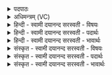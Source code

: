<details><summary>पदपाठः</summary>

पृ॒थि॒व्याः। स॒धस्था॒दिति॑ स॒धऽस्था॑त्। अ॒ग्निम्। पु॒री॒ष्य᳖म्। अ॒ङ्गि॒र॒स्वत्। आ। भ॒र॒। अ॒ग्निम्। पु॒री॒ष्य᳖म्। अ॒ङ्गि॒र॒स्वत्। अच्छ॑। इ॒मः॒। अ॒ग्निम्। पु॒री॒ष्य᳖म्। अ॒ङ्गि॒र॒स्वत्। भ॒रि॒ष्या॒मः॒। १६।
</details>

<details><summary>अधिमन्त्रम् (VC)</summary>

- अग्निर्देवता
- शुनःशेप ऋषिः
- भुरिक्पङ्क्तिः
- पञ्चमः
</details>

<details><summary>हिन्दी - स्वामी दयानन्द सरस्वती  - विषयः</summary>

मनुष्य किस पदार्थ से बिजुली का ग्रहण करें, यह विषय अगले मन्त्र में कहा है ॥
</details>

<details><summary>हिन्दी - स्वामी दयानन्द सरस्वती  - पदार्थः</summary>

पदार्थान्वयभाषाः -  हे विद्वन् ! जैसे हम लोग (पृथिव्याः) भूमि और अन्तरिक्ष के (सधस्थात्) एक स्थान से (अङ्गिरस्वत्) प्राणों के समान (पुरीष्यम्) अच्छा सुख देने हारे (अग्निम्) भूमिमण्डल की बिजुली को (अच्छ) उत्तम रीति से (इमः) प्राप्त होते और जैसे (अङ्गिरस्वत्) प्राणों के समान (पुरीष्यम्) उत्तम सुखदायक (अग्निम्) अन्तरिक्षस्थ बिजुली को (भरिष्यामः) धारण करें, वैसे आप भी (अङ्गिरस्वत्) सूर्य्य के समान (पुरीष्यम्) उत्तम सुख देनेवाले (अग्निम्) पृथिवी पर वर्त्तमान अग्नि को (आभर) अच्छे प्रकार धारण कीजिये ॥१६ ॥
</details>

<details><summary>हिन्दी - स्वामी दयानन्द सरस्वती  - भावार्थः</summary>

भावार्थभाषाः -  इस मन्त्र में उपमा और वाचकलुप्तोपमालङ्कार हैं। मनुष्यों को चाहिये कि विद्वानों के समान काम करें, मूर्खवत् नहीं और सब काल में उत्साह के साथ अग्नि आदि की पदार्थविद्या का ग्रहण करके सुख बढ़ाते रहें ॥१६ ॥
</details>

<details><summary>संस्कृत - स्वामी दयानन्द सरस्वती  - विषयः</summary>

मनुष्यैः कस्माद् विद्युत् स्वीकार्य्येत्याह ॥
</details>

<details><summary>संस्कृत - स्वामी दयानन्द सरस्वती  - पदार्थः</summary>

पदार्थान्वयभाषाः -  हे विद्वन् ! यथा वयं पृथिव्याः सधस्थादङ्गिरस्वत् पुरीष्यमग्निमच्छेमः। यथा चाऽङ्गिरस्वत् पुरीष्यमग्निं भरिष्यामस्तथा त्वमप्यङ्गिरस्वत् पुरीष्यमग्निमाभर ॥१६ ॥
</details>

<details><summary>संस्कृत - स्वामी दयानन्द सरस्वती  - भावार्थः</summary>

भावार्थभाषाः -  अत्रोपमावाचकलुप्तोपमालङ्कारौ। मनुष्यैर्विदुषामेवाऽनुकरणं कर्त्तव्यम्, नाऽविदुषाम्। सर्वदोत्साहेनाग्न्यादिपदार्थविद्यां गृहीत्वा सुखं वर्द्धनीयम् ॥१६ ॥
</details>